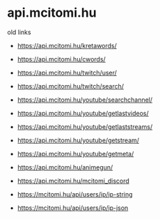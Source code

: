 ﻿# api.mcitomi.hu

old links

- https://api.mcitomi.hu/kretawords/  
- https://api.mcitomi.hu/cwords/
- https://api.mcitomi.hu/twitch/user/
- https://api.mcitomi.hu/twitch/search/
- https://api.mcitomi.hu/youtube/searchchannel/
- https://api.mcitomi.hu/youtube/getlastvideos/
- https://api.mcitomi.hu/youtube/getlaststreams/
- https://api.mcitomi.hu/youtube/getstream/
- https://api.mcitomi.hu/youtube/getmeta/
- https://api.mcitomi.hu/animegun/
- https://api.mcitomi.hu/mcitomi_discord

- https://mcitomi.hu/api/users/ip/ip-string
- https://mcitomi.hu/api/users/ip/ip-json
